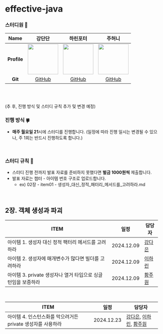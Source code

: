 # effective-java

### 스터디원 🫶

|   **Name**   |                강단단                |              하린포터                |              주허니                |
| :----------: | :-----------------------------------: | :----------------------------------: | :---------------------------------------: | 
| **Profile**  | <img src="https://avatars.githubusercontent.com/u/69593799?v=4" width="100" height="100"/>  |   <img src="https://avatars.githubusercontent.com/u/62701446?v=4" width="100" height="100"/>  |  <img src="https://avatars.githubusercontent.com/u/87613419?v=4" width="100" height="100"/>  |
|   **Git**    | [GitHub](https://github.com/da010228) | [GitHub](https://github.com/rindingdong) | [GitHub](https://github.com/woneee99) |

<br/>
<br/>

(추 후, 진행 방식 및 스터디 규칙 추가 및 변경 예정)
  

### 진행 방식 🍀
- **매주 월요일 21**시에 스터디를 진행합니다. (일정에 따라 진행 일시는 변경될 수 있으나, 주 1회는 반드시 진행하도록 합니다.)

<br/>

### 스터디 규칙 🍙
- 스터디 진행 전까지 발표 자료를 준비하지 못했다면 **벌금 1000원씩** 제출합니다.
- 발표 자료는 챕터 - 아이템 번호 구조로 업로드합니다.
  - ex) 02장 - item01 - 생성자_대신_정적_패터리_메서드를_고려하라.md

<br/>

## 2장. 객체 생성과 파괴

| ITEM | 일정 | 담당자 |
| --- | --- | --- |
| 아이템 1. 생성자 대신 정적 팩터리 메서드를 고려하라 | 2024.12.09 | [강다은](https://github.com/da010228) |
| 아이템 2. 생성자에 매개변수가 많다면 빌더를 고려하라 | 2024.12.09 | [이하린](https://github.com/rindingdong) |
| 아이템 3. private 생성자나 열거 타입으로 싱글턴임을 보증하라 | 2024.12.09 | [황주원](https://github.com/woneee99) |

<br>

| ITEM | 일정 | 담당자 |
| --- | --- | --- |
| 아이템 4. 인스턴스화를 막으려거든 private 생성자를 사용하라 | 2024.12.23 | [강다은](https://github.com/da010228), [이하린](https://github.com/rindingdong), [황주원](https://github.com/woneee99)|
